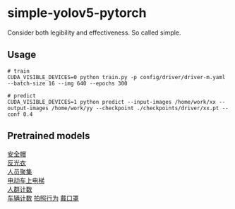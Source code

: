 # simple-yolov5-pytorch
 Consider both legibility and effectiveness. So called simple.
## Usage
```
# train
CUDA_VISIBLE_DEVICES=0 python train.py -p config/driver/driver-m.yaml --batch-size 16 --img 640 --epochs 300

# predict
CUDA_VISIBLE_DEVICES=1 python predict --input-images /home/work/xx --output-images /home/work/yy --checkpoint ./checkpoints/driver/xx.pt --conf 0.4
```
## Pretrained models
[安全帽](https://pan.baidu.com/s/1mI6xSROHdBE0v60OWRp5pw)  
[反光衣](https://pan.baidu.com/s/1mI6xSROHdBE0v60OWRp5pw)  
[人员聚集](https://pan.baidu.com/s/1_o5rRiwdwMDMbDxIL5rmwg)  
[电动车上电梯](https://pan.baidu.com/s/1_o5rRiwdwMDMbDxIL5rmwg)  
[人群计数](https://pan.baidu.com/s/1mI6xSROHdBE0v60OWRp5pw)  
[车辆计数]()
[拍照行为]()
[戴口罩]()
